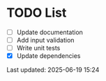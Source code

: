 # TODO List

- [ ] Update documentation
- [ ] Add input validation
- [ ] Write unit tests
- [x] Update dependencies

Last updated: 2025-06-19 15:24
